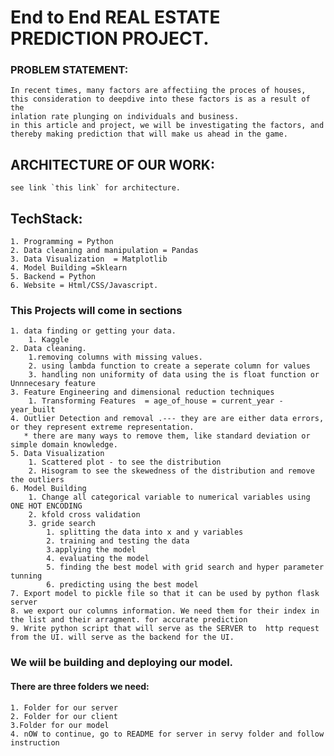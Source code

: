 # End to End REAL ESTATE PREDICTION PROJECT.

### PROBLEM STATEMENT:
    In recent times, many factors are affectiing the proces of houses, this consideration to deepdive into these factors is as a result of the 
    inlation rate plunging on individuals and business.
    in this article and project, we will be investigating the factors, and thereby making prediction that will make us ahead in the game.
## ARCHITECTURE OF OUR WORK:
    see link `this link` for architecture.

## TechStack:
    1. Programming = Python
    2. Data cleaning and manipulation = Pandas
    3. Data Visualization  = Matplotlib
    4. Model Building =Sklearn
    5. Backend = Python
    6. Website = Html/CSS/Javascript.




### This Projects will come in sections
    1. data finding or getting your data.
        1. Kaggle
    2. Data cleaning.
        1.removing columns with missing values.
        2. using lambda function to create a seperate column for values
        3. handling non uniformity of data using the is float function or Unnnecesary feature
    3. Feature Engineering and dimensional reduction techniques
        1. Transforming Features  = age_of_house = current_year - year_built
    4. Outlier Detection and removal .--- they are are either data errors, or they represent extreme representation.
       * there are many ways to remove them, like standard deviation or simple domain knowledge.
    5. Data Visualization
        1. Scattered plot - to see the distribution
        2. Hisogram to see the skewedness of the distribution and remove the outliers
    6. Model Building
        1. Change all categorical variable to numerical variables using ONE HOT ENCODING
        2. kfold cross validation
        3. gride search  
            1. splitting the data into x and y variables 
            2. training and testing the data
            3.applying the model
            4. evaluating the model
            5. finding the best model with grid search and hyper parameter tunning
            6. predicting using the best model
    7. Export model to pickle file so that it can be used by python flask server
    8. we export our columns information. We need them for their index in the list and their arragment. for accurate prediction
    9. Write python script that will serve as the SERVER to  http request from the UI. will serve as the backend for the UI.
       
### We wiil be building and deploying our model. 
#### There are three folders we need:
    1. Folder for our server
    2. Folder for our client
    3.Folder for our model
    4. nOW to continue, go to README for server in servy folder and follow instruction
    
